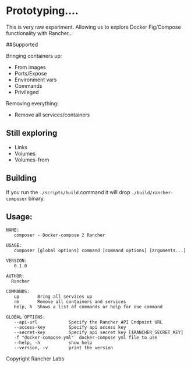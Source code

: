 # Prototyping....

This is very raw experiment. Allowing us to explore Docker Fig/Compose functionality with Rancher... 

##Supported

Bringing containers up:

 * From images
 * Ports/Expose
 * Environment vars
 * Commands
 * Privileged
 
Removing everything:

 - Remove all services/containers

## Still exploring
 
 - Links
 - Volumes
 - Volumes-from

## Building
If you run the `./scripts/build` command it will drop `./build/rancher-composer` binary. 

## Usage:

```
NAME:
   composer - Docker-compose 2 Rancher

USAGE:
   composer [global options] command [command options] [arguments...]

VERSION:
   0.1.0

AUTHOR:
  Rancher

COMMANDS:
   up       Bring all services up
   rm       Remove all containers and services
   help, h  Shows a list of commands or help for one command

GLOBAL OPTIONS:
   --api-url            Specify the Rancher API Endpoint URL
   --access-key         Specify api access key
   --secret-key         Specify api secret key [$RANCHER_SECRET_KEY]
   -f "docker-compose.yml"  docker-compose yml file to use
   --help, -h           show help
   --version, -v        print the version
```

Copyright Rancher Labs